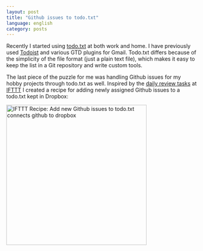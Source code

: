 ```yaml
---
layout: post
title: "Github issues to todo.txt"
language: english
category: posts
---
```


Recently I started using [todo.txt](http://todotxt.com) at both work and home. I have previously used [Todoist](https://en.todoist.com) and various GTD plugins for Gmail. Todo.txt differs because of the simplicity of the file format (just a plain text file), which makes it easy to keep the list in a Git repository and write custom tools.

The last piece of the puzzle for me was handling Github issues for my hobby projects through todo.txt as well. Inspired by the [daily review tasks](https://ifttt.com/recipes/154544-create-todo-txt-daily-review-tasks) at [IFTTT](https://ifttt.com) I created a recipe for adding newly assigned Github issues to a todo.txt kept in Dropbox:

<a href="https://ifttt.com/view_embed_recipe/159380-add-new-github-issues-to-todo-txt" target = "_blank" class="embed_recipe embed_recipe-l_33" id= "embed_recipe-159380"><img src= 'https://ifttt.com/recipe_embed_img/159380' alt="IFTTT Recipe: Add new Github issues to todo.txt connects github to dropbox" width="370px" style="max-width:100%"/></a><script async type="text/javascript" src= "https://ifttt.com/assets/embed_recipe.js"></script>
